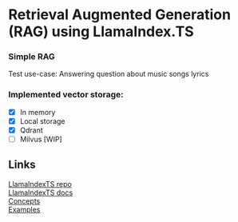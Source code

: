 # Retrieval Augmented Generation (RAG) using LlamaIndex.TS


### Simple RAG

Test use-case: Answering question about music songs lyrics


### Implemented vector storage: 
- [X] In memory
- [X] Local storage
- [X] Qdrant
- [ ] Milvus [WIP]

## Links


[LlamaIndexTS repo](https://github.com/run-llama/LlamaIndexTS)  
[LlamaIndexTS docs](https://ts.llamaindex.ai/)  
[Concepts](https://ts.llamaindex.ai/getting_started/concepts)  
[Examples](https://github.com/run-llama/LlamaIndexTS/tree/main/examples)  

